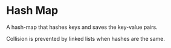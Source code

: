 <h1>Hash Map</h1>

A hash-map that hashes keys and saves the key-value pairs.

Collision is prevented by linked lists when hashes are the same.
